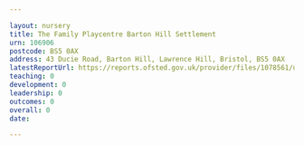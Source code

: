 ```yaml
---

layout: nursery
title: The Family Playcentre Barton Hill Settlement
urn: 106906
postcode: BS5 0AX
address: 43 Ducie Road, Barton Hill, Lawrence Hill, Bristol, BS5 0AX
latestReportUrl: https://reports.ofsted.gov.uk/provider/files/1078561/urn/106906.pdf
teaching: 0
development: 0
leadership: 0
outcomes: 0
overall: 0
date: 

---
```

